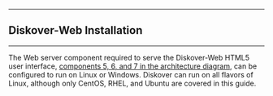 ___
## Diskover-Web Installation
___
The Web server component required to serve the Diskover-Web HTML5 user interface, [components 5, 6, and 7 in the architecture diagram](#architecture_diagram), can be configured to run on Linux or Windows. Diskover can run on all flavors of Linux, although only CentOS, RHEL, and Ubuntu are covered in this guide.

